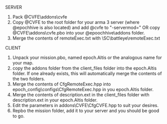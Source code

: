 
SERVER
1. Pack @CVFE\addons\cvfe
2. Copy @CVFE to the root folder for your arma 3 server (where @epochhive is also located) and add @cvfe to "-servermod="  OR copy @CVFE\addons\cvfe.pbo into your @epoochhive\addons folder.
3. Merge the contents of remoteExec.txt with \SC\battleye\remoteExec.txt 

CLIENT
1. Unpack your mission.pbo, named epoch.Altis or the analogous name for your map.
2. copy the addons folder from the client_files folder into the epoch.Altis folder. If one already exists, this will automatically merge the contents of the two folders.
3. Merge the contents of CfgRemoteExec.hpp into epoch_config\configs\CfgRemoteExec.hpp in you epoch.Altis folder.
4. Merge the contents of description.ext in the client_files folder with description.ext in your epoch.Altis folder.
5. Edit the parameters in addons\CVFE\CfgCVFE.hpp to suit your desires.
5. Repbo the mission folder, add it to your server and you should be good to go.

